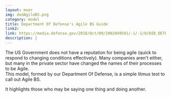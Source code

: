 ```yaml
---
layout: moar
img: dodAgileBS.png
category: model
title: Department Of Defense's Agile BS Guide
link2: 
link: https://media.defense.gov/2018/Oct/09/2002049591/-1/-1/0/DIB_DETECTING_AGILE_BS_2018.10.05.PDF
description: |
---
```

The US Government does not have a reputation for being agile (quick to respond to changing conditions effectively). 
Many companies aren't either, but many in the private sector have changed the names of their processes to be Agile.  
This model, formed by our Department Of Defense, is a simple litmus test to call out Agile BS.

It highlights those who may be saying one thing and doing another.  
